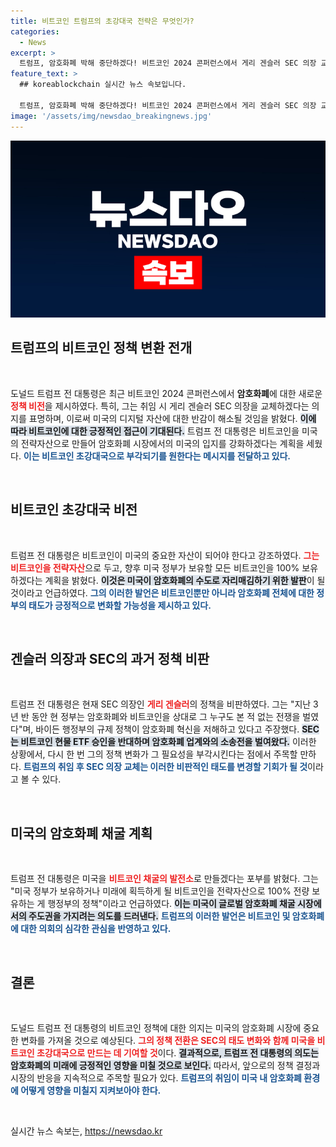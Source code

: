 ```yaml
---
title: 비트코인 트럼프의 초강대국 전략은 무엇인가?
categories:
  - News
excerpt: >
  트럼프, 암호화폐 박해 중단하겠다! 비트코인 2024 콘퍼런스에서 게리 겐슬러 SEC 의장 교체를 예고하며 미국을 비트코인 초강대국으로 만들겠다는 야심 찬 정책을 발표했다. 클릭하면 더 많은 이야기를 확인해보세요!
feature_text: >
  ## koreablockchain 실시간 뉴스 속보입니다.

  트럼프, 암호화폐 박해 중단하겠다! 비트코인 2024 콘퍼런스에서 게리 겐슬러 SEC 의장 교체를 예고하며 미국을 비트코인 초강대국으로 만들겠다는 야심 찬 정책을 발표했다. 클릭하면 더 많은 이야기를 확인해보세요!
image: '/assets/img/newsdao_breakingnews.jpg'
---
```


<p><img src="/assets/img/newsdao_breakingnews.jpg" alt="koreablockchain 속보" /></p>

<h2 data-ke-size="size26">트럼프의 비트코인 정책 변환 전개</h2>

<p data-ke-size="size16">&nbsp;</p>

<p>도널드 트럼프 전 대통령은 최근 비트코인 2024 콘퍼런스에서 <strong>암호화폐</strong>에 대한 새로운 <b><span style="color: #ee2323;">정책 비전</span></b>을 제시하였다. 특히, 그는 취임 시 게리 겐슬러 SEC 의장을 교체하겠다는 의지를 표명하며, 이로써 미국의 디지털 자산에 대한 반감이 해소될 것임을 밝혔다. <b><span style="background-color: #21538527;">이에 따라 비트코인에 대한 긍정적인 접근이 기대된다.</span></b> 트럼프 전 대통령은 비트코인을 미국의 전략자산으로 만들어 암호화폐 시장에서의 미국의 입지를 강화하겠다는 계획을 세웠다. <b><span style="color: #1a5490;"> 이는 비트코인 초강대국으로 부각되기를 원한다는 메시지를 전달하고 있다.</span></b></p>

<p data-ke-size="size16">&nbsp;</p>

<h2 data-ke-size="size26">비트코인 초강대국 비전</h2>

<p data-ke-size="size16">&nbsp;</p>

<p>트럼프 전 대통령은 비트코인이 미국의 중요한 자산이 되어야 한다고 강조하였다. <b><span style="color: #ee2323;">그는 비트코인을 전략자산</span></b>으로 두고, 향후 미국 정부가 보유할 모든 비트코인을 100% 보유하겠다는 계획을 밝혔다. <b><span style="background-color: #21538527;">이것은 미국이 암호화폐의 수도로 자리매김하기 위한 발판</span></b>이 될 것이라고 언급하였다. <b><span style="color: #1a5490;">그의 이러한 발언은 비트코인뿐만 아니라 암호화폐 전체에 대한 정부의 태도가 긍정적으로 변화할 가능성을 제시하고 있다.</span></b></p>

<p data-ke-size="size16">&nbsp;</p>

<h2 data-ke-size="size26">겐슬러 의장과 SEC의 과거 정책 비판</h2>

<p data-ke-size="size16">&nbsp;</p>

<p>트럼프 전 대통령은 현재 SEC 의장인 <b><span style="color: #ee2323;">게리 겐슬러</span></b>의 정책을 비판하였다. 그는 "지난 3년 반 동안 현 정부는 암호화폐와 비트코인을 상대로 그 누구도 본 적 없는 전쟁을 벌였다"며, 바이든 행정부의 규제 정책이 암호화폐 혁신을 저해하고 있다고 주장했다. <b><span style="background-color: #21538527;">SEC는 비트코인 현물 ETF 승인을 반대하며 암호화폐 업계와의 소송전을 벌여왔다.</span></b> 이러한 상황에서, 다시 한 번 그의 정책 변화가 그 필요성을 부각시킨다는 점에서 주목할 만하다. <b><span style="color: #1a5490;">트럼프의 취임 후 SEC 의장 교체는 이러한 비판적인 태도를 변경할 기회가 될 것</span></b>이라고 볼 수 있다.</p>

<p data-ke-size="size16">&nbsp;</p>

<h2 data-ke-size="size26">미국의 암호화폐 채굴 계획</h2>

<p data-ke-size="size16">&nbsp;</p>

<p>트럼프 전 대통령은 미국을 <b><span style="color: #ee2323;">비트코인 채굴의 발전소</span></b>로 만들겠다는 포부를 밝혔다. 그는 "미국 정부가 보유하거나 미래에 획득하게 될 비트코인을 전략자산으로 100% 전량 보유하는 게 행정부의 정책"이라고 언급하였다. <b><span style="background-color: #21538527;">이는 미국이 글로벌 암호화폐 채굴 시장에서의 주도권을 가지려는 의도를 드러낸다.</span></b> <b><span style="color: #1a5490;">트럼프의 이러한 발언은 비트코인 및 암호화폐에 대한 의회의 심각한 관심을 반영하고 있다.</span></b> </p>

<p data-ke-size="size16">&nbsp;</p>

<h2 data-ke-size="size26">결론</h2>

<p data-ke-size="size16">&nbsp;</p>

<p>도널드 트럼프 전 대통령의 비트코인 정책에 대한 의지는 미국의 암호화폐 시장에 중요한 변화를 가져올 것으로 예상된다. <b><span style="color: #ee2323;">그의 정책 전환은 SEC의 태도 변화와 함께 미국을 비트코인 초강대국으로 만드는 데 기여할 것</span></b>이다. <b><span style="background-color: #21538527;">결과적으로, 트럼프 전 대통령의 의도는 암호화폐의 미래에 긍정적인 영향을 미칠 것으로 보인다.</span></b> 따라서, 앞으로의 정책 결정과 시장의 반응을 지속적으로 주목할 필요가 있다. <b><span style="color: #1a5490;">트럼프의 취임이 미국 내 암호화폐 환경에 어떻게 영향을 미칠지 지켜보아야 한다.</span></b> </p>

<p data-ke-size="size16">&nbsp;</p>
실시간 뉴스 속보는, <a href="https://newsdao.kr" rel="dofollow">https://newsdao.kr</a>


